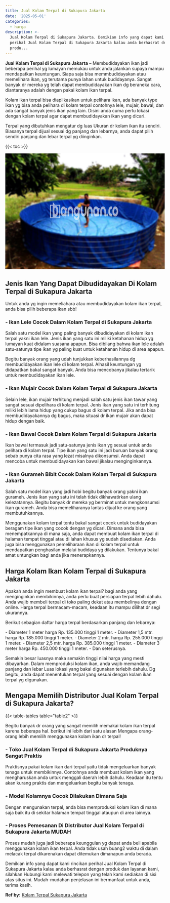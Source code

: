```yaml
---
title: Jual Kolam Terpal di Sukapura Jakarta
date: '2025-05-01'
categories:
  - harga
description: >-
  Jual Kolam Terpal di Sukapura Jakarta. Demikian info yang dapat kami rincikan
  perihal Jual Kolam Terpal di Sukapura Jakarta kalau anda berhasrat dengan
  produ...
---
```


**Jual Kolam Terpal di Sukapura Jakarta** – Membudidayakan ikan jadi beberapa perihal yg lumayan memukau untuk anda jalankan supaya mampu mendapatkan keuntungan. Siapa saja bisa memmbudidayakan atau memelihara ikan, yg terutama punya lahan untuk budidayanya. Sangat banyak dr mereka yg telah dapat membudidayakan ikan dg beraneka cara, diantaranya adalah dengan pakai kolam ikan terpal.

Kolam ikan terpal bisa diaplikasikan untuk pelihara ikan, ada banyak type ikan yg bisa anda pelihara di kolam terpal contohnya lele, mujair, bawal, dan ada sangat banyak jenis ikan yang lain. Disini anda cuma perlu lokasi dengan kolam terpal agar dapat membudidayakan ikan yang dicari.

Terpal yang dibutuhkan mengatur dg luas Ukuran dr kolam ikan itu sendiri. Biasanya terpal dijual sesuai dg panjang dan lebarnya, anda dapat pilih sendiri panjang dan lebar terpal yg diinginkan.

{{< toc >}}

![Jual Kolam Terpal di Sukapura Jakarta](/images/jual-kolam-terpal-40.png)

## Jenis Ikan Yang Dapat Dibudidayakan Di Kolam Terpal di Sukapura Jakarta

Untuk anda yg ingin memeliahara atau membudidayakan kolam ikan terpal, anda bisa pilih beberapa ikan sbb!

### \- Ikan Lele Cocok Dalam Kolam Terpal di Sukapura Jakarta

Salah satu model ikan yang paling banyak dibudidayakan di kolam ikan terpal yakni ikan lele. Jenis ikan yang satu ini miliki ketahanan hidup yg lumayan kuat didalam suasana apapun. Bisa dibilang bahwa ikan lele adalah satu-satunya tipe ikan yg paling kuat untuk ketahanan hidup di area apapun.

Begitu banyak orang yang udah tunjukkan keberhasilannya dg membudidayakan ikan lele di kolam terpal. Alhasil keuntungan yg didapatkan bakal sangat banyak. Anda bisa mencobanya jikalau tertarik untuk membudidayakan ikan lele.

### \- Ikan Mujair Cocok Dalam Kolam Terpal di Sukapura Jakarta

Selain lele, ikan mujair terhitung menjadi salah satu jenis ikan tawar yang sangat sesuai dipelihara di kolam terpal. Jenis ikan yang satu ini terhitung miliki lebih lama hidup yang cukup bagus di kolam terpal. Jika anda bisa membudidayakannya dg bagus, maka situasi dr ikan mujair akan dapat hidup dengan baik.

### \- Ikan Bawal Cocok Dalam Kolam Terpal di Sukapura Jakarta

Ikan bawal termasuk jadi satu-satunya jenis ikan yg sesuai untuk anda pelihara di kolam terpal. Tipe ikan yang satu ini jadi buruan banyak orang sebab punya cita rasa yang lezat misalnya dikonsumsi. Anda dapat mencoba untuk membudidayakan kan bawal jikalau menginginkannya.

### \- Ikan Gurameh Bibit Cocok Dalam Kolam Terpal di Sukapura Jakarta

Salah satu model ikan yang jadi hobi begitu banyak orang yakni ikan gurameh. Jenis ikan yang satu ini telah tidak dikhawatirkan ulang kelezatannya. Begitu banyak dr mereka yg berminat untuk mengkonsumsi ikan gurameh. Anda bisa memeliharanya lantas dijual ke orang yang membutuhkannya.

Menggunakan kolam terpal tentu bakal sangat cocok untuk budidayakan beragam tipe ikan yang cocok dengan yg dicari. Dimana anda bisa menempatkannya di mana saja, anda dapat membuat kolam ikan terpal di halaman tempat tinggal atau di lahan khusus yg sudah disediakan. Anda juga bisa menggunakan pemeliharaan ikan di kolam terpal untuk mendapatkan penghasilan melalui budidaya yg dilakukan. Tentunya bakal amat untungkan bagi anda jika menerapkannya.

## Harga Kolam Ikan Kolam Terpal di Sukapura Jakarta

Apakah anda ingin membuat kolam ikan terpal? bagi anda yang menginginkan membikinnya, anda perlu buat persiapan terpal lebih dahulu. Anda wajib membeli terpal di toko paling dekat atau membelinya dengan online. Harga terpal bermacam-macam, keadaan itu mampu dilihat dr segi ukurannya.

Berikut sebagian daftar harga terpal berdasarkan panjang dan lebarnya:

\- Diameter 1 meter harga Rp. 135.000 tinggi 1 meter. - Diameter 1,5 mtr. harga Rp. 185.000 tinggi 1 meter. - Diameter 2 mtr. harga Rp. 255.000 tinggi 1 meter. - Diameter 2,5 mtr. harga Rp. 385.000 tinggi 1 meter. - Diameter 3 meter harga Rp. 450.000 tinggi 1 meter. - Dan seterusnya.

Semakin besar luasnya maka semakin tinggi nilai harga yang mesti dibayarkan. Dalam memproduksi kolam ikan, anda wajib memandang panjang dan lebar Luas lokasi yang bakal digunakan terlebih dahulu. Dg begitu, anda dapat menentukan terpal yang sesuai dengan kolam ikan terpal yg digunakan.

## Mengapa Memilih Distributor Jual Kolam Terpal di Sukapura Jakarta?

{{< table-tables table="table2" >}}

Begitu banyak dr orang yang sangat memilih memakai kolam ikan terpal karena beberapa hal. berikut ini lebih dari satu alasan Mengapa orang-orang lebih memilih menggunakan kolam ikan dr terpal!

### \- Toko Jual Kolam Terpal di Sukapura Jakarta Produknya Sangat Praktis

Praktisnya pakai kolam ikan dari terpal yaitu tidak mengeluarkan banyak tenaga untuk membikinnya. Contohnya anda membuat kolam ikan yang mengharuskan anda untuk menggali daerah lebih dahulu. Keadaan itu tentu akan kurang praktis dan mengeluarkan begitu banyak tenaga.

### \- Model Kolamnya Cocok Dilakukan Dimana Saja

Dengan mengunakan terpal, anda bisa memproduksi kolam ikan di mana saja baik itu di sekitar halaman tempat tinggal ataupun di area lainnya.

### \- Proses Pemesanan Di Distributor Jual Kolam Terpal di Sukapura Jakarta MUDAH

Proses mudah juga jadi beberapa keunggulan yg dapat anda beli apabila menggunakan kolam ikan terpal. Anda tidak usah buang2 waktu di dalam melacak terpal dikarenakan dapat ditemukan dimanapun anda berada.

Demikian info yang dapat kami rincikan perihal Jual Kolam Terpal di Sukapura Jakarta kalau anda berhasrat dengan produk dan layanan kami, silahkan Hubungi kami melewati telepon yang telah kami sediakan di sisi atas situs ini. Mudah-mudahan penjelasan ini bermanfaat untuk anda, terima kasih.

**Ref by:** [Kolam Terpal Sukapura Jakarta](https://id.wikipedia.org/wiki/Kolam)

